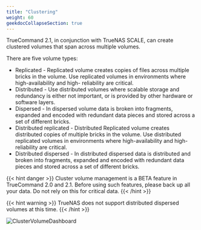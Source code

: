 ```yaml
---
title: "Clustering"
weight: 60
geekdocCollapseSection: true
---
```


TrueCommand 2.1, in conjunction with TrueNAS SCALE, can create clustered volumes that span across multiple volumes. 

There are five volume types:

+ Replicated - Replicated volume creates copies of files across multiple bricks in the volume. Use replicated volumes in environments where high-availability and high-                  reliability are critical. 
+ Distributed - Use distributed volumes where scalable storage and redundancy is either not important, or is provided by other hardware or software layers.
+ Dispersed -  In dispersed volume data is broken into fragments, expanded and encoded with redundant data pieces and stored across a set of different bricks.
+ Distributed replicated - Distributed Replicated volume creates distributed copies of multiple bricks in the volume. Use distributed replicated volumes in environments                            where high-availability and high-reliability are critical.
+ Distributed dispersed - In distributed dispersed data is distributed and broken into fragments, expanded and encoded with redundant data pieces and stored across a set                           of different bricks.


{{< hint danger >}}
Cluster volume management is a BETA feature in TrueCommand 2.0 and 2.1. 
Before using such features, please back up all your data. 
Do not rely on this for critical data.
{{< /hint >}}

{{< hint warning >}}
TrueNAS does not support distributed dispersed volumes at this time.
{{< /hint >}} 


![ClusterVolumeDashboard](/images/TrueCommand/2.1/ClusterVolumeDashboard.png "ClusterVolumeDashboard")
